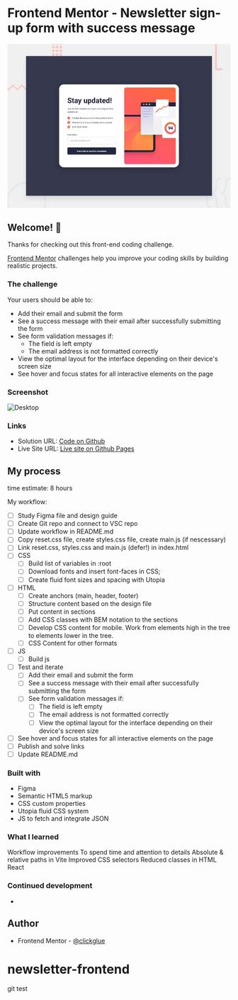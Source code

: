 # Frontend Mentor - Newsletter sign-up form with success message

![Design preview for the Newsletter sign-up form with success message coding challenge](./design/desktop-preview.jpg)

## Welcome! 👋

Thanks for checking out this front-end coding challenge.

[Frontend Mentor](https://www.frontendmentor.io) challenges help you improve your coding skills by building realistic projects.

### The challenge

Your users should be able to:

- Add their email and submit the form
- See a success message with their email after successfully submitting the form
- See form validation messages if:
  - The field is left empty
  - The email address is not formatted correctly
- View the optimal layout for the interface depending on their device's screen size
- See hover and focus states for all interactive elements on the page



### Screenshot

![Desktop]()

### Links

- Solution URL: [Code on Github]()
- Live Site URL: [Live site on Github Pages]()

## My process

time estimate: 8 hours

My workflow:

- [ ] Study Figma file and design guide
- [ ] Create Git repo and connect to VSC repo
- [ ] Update workflow in README.md
- [ ] Copy reset.css file, create styles.css file, create main.js (if nescessary)
- [ ] Link reset.css, styles.css and main.js (defer!) in index.html
- [ ] CSS
  - [ ] Build list of variables in :root
  - [ ] Download fonts and insert font-faces in CSS;
  - [ ] Create fluid font sizes and spacing with Utopia
- [ ] HTML
  - [ ] Create anchors (main, header, footer)
  - [ ] Structure content based on the design file
  - [ ] Put content in sections
  - [ ] Add CSS classes with BEM notation to the sections
  - [ ] Develop CSS content for mobile. Work from elements high in the tree to elements lower in the tree.
  - [ ] CSS Content for other formats
- [ ] JS
  - [ ] Build js
- [ ] Test and iterate
  - [ ] Add their email and submit the form
  - [ ] See a success message with their email after successfully submitting the form
  - [ ] See form validation messages if:
    - [ ] The field is left empty
    - [ ] The email address is not formatted correctly
    - [ ] View the optimal layout for the interface depending on their device's screen size
- [ ] See hover and focus states for all interactive elements on the page
- [ ] Publish and solve links
- [ ] Update README.md

### Built with

- Figma
- Semantic HTML5 markup
- CSS custom properties
- Utopia fluid CSS system
- JS to fetch and integrate JSON

### What I learned

Workflow improvements
To spend time and attention to details
Absolute & relative paths in Vite
Improved CSS selectors
Reduced classes in HTML
React

### Continued development

-


## Author

- Frontend Mentor - [@clickglue](https://www.frontendmentor.io/profile/clickglue)

# newsletter-frontend

git test

